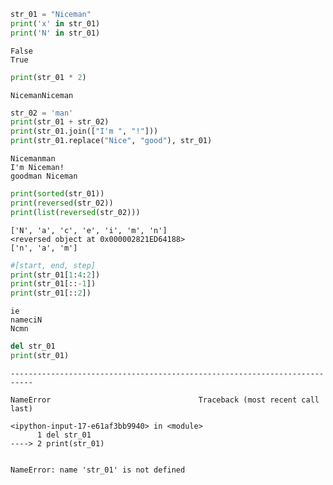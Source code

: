 ```python
str_01 = "Niceman"
print('x' in str_01)
print('N' in str_01)
```

    False
    True
    


```python
print(str_01 * 2)
```

    NicemanNiceman
    


```python
str_02 = 'man'
print(str_01 + str_02)
print(str_01.join(["I'm ", "!"]))
print(str_01.replace("Nice", "good"), str_01)
```

    Nicemanman
    I'm Niceman!
    goodman Niceman
    


```python
print(sorted(str_01))
print(reversed(str_02))
print(list(reversed(str_02)))
```

    ['N', 'a', 'c', 'e', 'i', 'm', 'n']
    <reversed object at 0x000002821ED64188>
    ['n', 'a', 'm']
    


```python
#[start, end, step]
print(str_01[1:4:2])
print(str_01[::-1])
print(str_01[::2])
```

    ie
    nameciN
    Ncmn
    


```python
del str_01
print(str_01)
```


    ---------------------------------------------------------------------------

    NameError                                 Traceback (most recent call last)

    <ipython-input-17-e61af3bb9940> in <module>
          1 del str_01
    ----> 2 print(str_01)
    

    NameError: name 'str_01' is not defined

